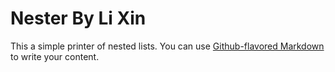 # Nester By Li Xin

This a simple printer of nested lists. You can use
[Github-flavored Markdown](https://guides.github.com/features/mastering-markdown/)
to write your content.